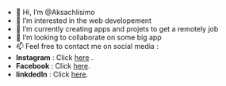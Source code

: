 - 👋 Hi, I’m @Aksachlisimo
- 👀 I’m interested in the web developement 
- 🌱 I’m currently creating apps and projets to get a remotely job
- 💞️ I’m looking to collaborate on some big app
- 📫 Feel free to contact me on social media :
- **Instagram** : Click [here](https://www.instagram.com/simo_aksachli/) . 
- **Facebook** : Click [here](https://www.facebook.com/aksachliisimo/).
- **linkdedIn** : Click [here](https://www.linkedin.com/in/mohamed-mouhimine-4937ab227/).

<!---
Aksachlisimo/Aksachlisimo is a ✨ special ✨ repository because its `README.md` (this file) appears on your GitHub profile.
You can click the Preview link to take a look at your changes.
--->
